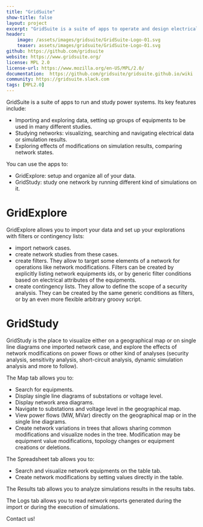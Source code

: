 ```yaml
---
title: "GridSuite"
show-title: false
layout: project
excerpt: "GridSuite is a suite of apps to operate and design electrical grids."
header:
    image: /assets/images/gridsuite/GridSuite-Logo-01.svg
    teaser: assets/images/gridsuite/GridSuite-Logo-01.svg
github: https://github.com/gridsuite
website: https://www.gridsuite.org/
license: MPL 2.0
license-url: https://www.mozilla.org/en-US/MPL/2.0/
documentation:  https://github.com/gridsuite/gridsuite.github.io/wiki
community: https://gridsuite.slack.com
tags: [MPL2.0]
---
```


GridSuite is a suite of apps to run and study power systems. Its key features include:

- Importing and exploring data, setting up groups of equipments to be used in many different studies.
- Studying networks: visualizing, searching and navigating electrical data or simulation results.
- Exploring effects of modifications on simulation results, comparing network states.

You can use the apps to:
- GridExplore: setup and organize all of your data.
- GridStudy: study one network by running different kind of simulations on it.

# GridExplore
GridExplore allows you to import your data and set up your explorations with filters or contingency lists:

 - import network cases.
 - create network studies from these cases.
 - create filters. They allow to target some elements of a network for operations like network modifications. Filters can be created by explicitly listing network equipments ids, or by generic filter conditions based on electrical attributes of the equipments.
 - create contingency lists. They allow to define the scope of a security analysis. They can be created by the same generic conditions as filters, or by an even more flexible arbitrary groovy script.

# GridStudy
GridStudy is the place to visualize either on a geographical map or on single line diagrams one imported network case, and explore the effects of network modifications on power flows or other kind of analyses (security analysis, sensitivity analysis, short-circuit analysis, dynamic simulation analysis and more to follow).

The Map tab allows you to:
 - Search for equipments.
 - Display single line diagrams of substations or voltage level.
 - Display network area diagrams.
 - Navigate to substations and voltage level in the geographical map.
 - View power flows (MW, MVar) directly on the geographical map or in the single line diagrams.
 - Create network variations in trees that allows sharing common modifications and visualize nodes in the tree. Modification may be equipment value modifications, topology changes or equipment creations or deletions. 

The Spreadsheet tab allows you to:
 - Search and visualize network equipments on the table tab.
 - Create network modifications by setting values directly in the table.

The Results tab allows you to analyze simulations results in the results tabs.

The Logs tab allows you to read network reports generated during the import or during the execution of simulations.

Contact us!
